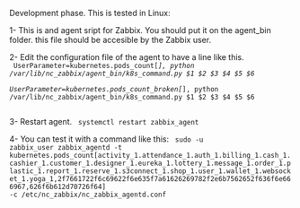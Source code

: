 Development phase. This is tested in Linux:

1- This is and agent sript for Zabbix. 
You should put it on the agent_bin folder.
this file should be accesible by the Zabbix user.

2- Edit the configuration file of the agent to have a line like this.<br />
<code>
UserParameter=kubernetes.pods_count[*],                    python /var/lib/nc_zabbix/agent_bin/k8s_command.py $1 $2 $3 $4 $5 $6 <br />
UserParameter=kubernetes.pods_count_broken[*],             python /var/lib/nc_zabbix/agent_bin/k8s_command.py $1 $2 $3 $4 $5 $6 <br />
</code>

3- Restart agent. 
<code>
systemctl restart zabbix_agent
</code>

4- You can test it with a command like this:
<code>
sudo -u zabbix_user zabbix_agentd -t kubernetes.pods_count[activity_1.attendance_1.auth_1.billing_1.cash_1.cashier_1.customer_1.designer_1.eureka_1.lottery_1.message_1.order_1.plastic_1.report_1.reserve_1.s3connect_1.shop_1.user_1.wallet_1.websocket_1.yoga_1,2f7661722f6c69622f6e635f7a61626269782f2e6b7562652f636f6e666967,626f6b612d70726f64] -c /etc/nc_zabbix/nc_zabbix_agentd.conf
</code>